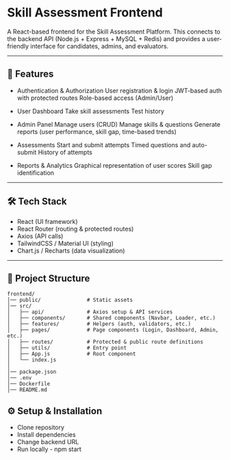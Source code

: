 # Skill Assessment Frontend

A React-based frontend for the Skill Assessment Platform.
This connects to the backend API
 (Node.js + Express + MySQL + Redis) and provides a user-friendly interface for candidates, admins, and evaluators.


---

## 🚀 Features

- Authentication & Authorization
  User registration & login
  JWT-based auth with protected routes
  Role-based access (Admin/User)

- User Dashboard
  Take skill assessments
  Test history

- Admin Panel
  Manage users (CRUD)
  Manage skills & questions
  Generate reports (user performance, skill gap, time-based trends)

- Assessments
  Start and submit attempts
  Timed questions and auto-submit
  History of attempts

- Reports & Analytics
  Graphical representation of user scores
  Skill gap identification

---

## 🛠️ Tech Stack

- React (UI framework)
- React Router (routing & protected routes)
- Axios (API calls)
- TailwindCSS / Material UI (styling)
- Chart.js / Recharts (data visualization)

---

## 📂 Project Structure

```
frontend/
│── public/               # Static assets
│── src/
│   ├── api/              # Axios setup & API services
│   ├── components/       # Shared components (Navbar, Loader, etc.)
│   ├── features/         # Helpers (auth, validators, etc.)
│   ├── pages/            # Page components (Login, Dashboard, Admin, etc.)
│   ├── routes/           # Protected & public route definitions
│   ├── utils/            # Entry point
│   ├── App.js            # Root component
│   └── index.js          
│
│── package.json
│── .env
│── Dockerfile
│── README.md
```

## ⚙️ Setup & Installation

- Clone repository
- Install dependencies
- Change backend URL
- Run locally - npm start

